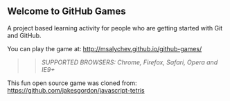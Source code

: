 ## Welcome to GitHub Games

A project based learning activity for people who are getting started with Git and GitHub.

You can play the game at: http://msalychev.github.io/github-games/

>> _*SUPPORTED BROWSERS*: Chrome, Firefox, Safari, Opera and IE9+_

This fun open source game was cloned from: https://github.com/jakesgordon/javascript-tetris
